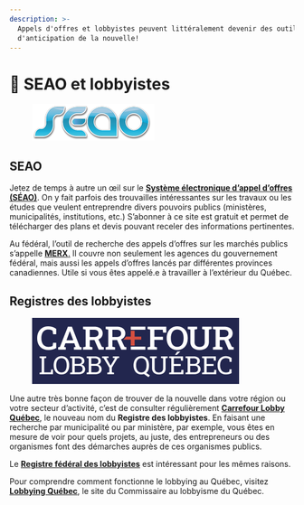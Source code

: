 ```yaml
---
description: >-
  Appels d'offres et lobbyistes peuvent littéralement devenir des outils
  d'anticipation de la nouvelle!
---
```


# 🧀 SEAO et lobbyistes

<figure><img src="../.gitbook/assets/logo_seao2.png" alt=""><figcaption></figcaption></figure>

## SEAO

Jetez de temps à autre un œil sur le [**Système électronique d’appel d’offres (SÉAO)**](https://seao.ca/). On y fait parfois des trouvailles intéressantes sur les travaux ou les études que veulent entreprendre divers pouvoirs publics (ministères, municipalités, institutions, etc.) S’abonner à ce site est gratuit et permet de télécharger des plans et devis pouvant receler des informations pertinentes.

Au fédéral, l’outil de recherche des appels d’offres sur les marchés publics s’appelle [**MERX**.](http://www.merx.com/) Il couvre non seulement les agences du gouvernement fédéral, mais aussi les appels d’offres lancés par différentes provinces canadiennes. Utile si vous êtes appelé.e à travailler à l’extérieur du Québec.

## Registres des lobbyistes

<figure><img src="../.gitbook/assets/carrefourLobby.png" alt="" width="366"><figcaption></figcaption></figure>

Une autre très bonne façon de trouver de la nouvelle dans votre région ou votre secteur d’activité, c’est de consulter régulièrement [**Carrefour Lobby Québec**](https://www.carrefourlobby.quebec/home), le nouveau nom du **Registre des lobbyistes**. En faisant une recherche par municipalité ou par ministère, par exemple, vous êtes en mesure de voir pour quels projets, au juste, des entrepreneurs ou des organismes font des démarches auprès de ces organismes publics.

Le [**Registre fédéral des lobbyistes**](https://lobbycanada.gc.ca/app/secure/ocl/lrs/do/guest?lang=fra) est intéressant pour les mêmes raisons.

Pour comprendre comment fonctionne le lobbying au Québec, visitez [**Lobbying Québec**](https://lobbyisme.quebec/), le site du Commissaire au lobbyisme du Québec.
